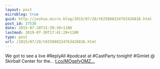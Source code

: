 ```yaml
---
layout: post
microblog: true
guid: http://joshua.micro.blog/2015/07/28/t625888324763426816.html
post_id: 37536
date: 2015-07-28T15:39:39+1100
lastmod: 2019-07-30T17:41:29+1100
type: post
url: /2015/07/28/t625888324763426816.html
---
```

We got to see a live #ReplyAll #podcast at #CastParty tonight! #Gimlet @ Skirball Center for the… [t.co/MOgefyOMZ...](https://t.co/MOgefyOMZ0)
